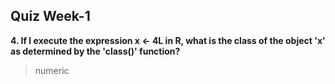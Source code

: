 ## Quiz Week-1

**4. If I execute the expression x <- 4L in R, what is the class of the object 'x' as determined by the 'class()' function?**
>numeric